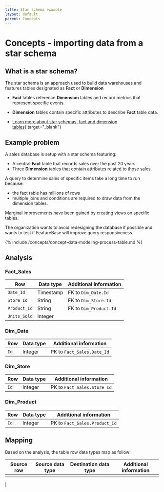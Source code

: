 ```yaml
---
title: Star schema example
layout: default
parent: Concepts
---
```


# Concepts - importing data from a star schema

## What is a star schema?

The star schema is an approach used to build data warehouses and features tables designated as **Fact** or **Dimension**

* **Fact** tables reference **Dimension** tables and record metrics that represent specific events.
* **Dimension** tables contain specific attributes to describe **Fact** table data.

* [Learn more about star schemas, fact and dimension tables](https://en.wikipedia.org/wiki/Star_schema){:target="_blank"}

## Example problem

A sales database is setup with a star schema featuring:

* A central **Fact** table that records sales over the past 20 years
* Three **Dimension** tables that contain attributes related to those sales.

A query to determine sales of specific items take a long time to run because:
* the fact table has millions of rows
* multiple joins and conditions are required to draw data from the dimension tables.

Marginal improvements have been gained by creating views on specific tables.

The organization wants to avoid redesigning the database if possible and wants to test if FeatureBase will improve query responsiveness.

{% include /concepts/concept-data-modeling-process-table.md %}

## Analysis



### Fact_Sales

| Row | Data type | Additional information |
|---|---|---|
| `Date_Id` | Timestamp | FK to `Dim_Date.Id` |
| `Store_Id` | String | FK to `Dim_Store.Id` |
| `Product_Id` | String | FK to `Dim_Product.Id` |
| `Units_Sold` | Integer |  |

### Dim_Date

| Row | Data type | Additional information |
|---|---|---|
| `Id` | Integer | PK to `Fact_Sales.Date_Id` |


### Dim_Store

| Row | Data type | Additional information |
|---|---|---|
| `Id` | Integer | PK to `Fact_Sales.Store_Id` |

### Dim_Product

| Row | Data type | Additional information |
|---|---|---|
| `Id` | Integer | PK to `Fact_Sales.Product_Id` |

## Mapping

Based on the analysis, the table row data types map as follow:

| Source row | Source data type | Destination data type | Additional information |
|---|---|---|---|
|  |
|

##

